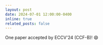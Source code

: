 ```yaml
---
layout: post
date: 2024-07-01 12:00:00-0400
inline: true
related_posts: false
---
```


One paper accepted by ECCV'24 (CCF-B)! :smile: